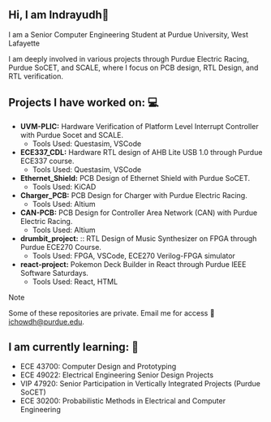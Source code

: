 ## Hi, I am Indrayudh👋
I am a Senior Computer Engineering Student at Purdue University, West Lafayette

I am deeply involved in various projects through Purdue Electric Racing, Purdue SoCET, and SCALE, where I focus on PCB design, RTL Design, and RTL verification. 

## Projects I have worked on: :computer:
-  **UVM-PLIC:** Hardware Verification of Platform Level Interrupt Controller with Purdue Socet and SCALE.
    * Tools Used: Questasim, VSCode
- **ECE337_CDL:** Hardware RTL design of AHB Lite USB 1.0 through Purdue ECE337 course.
    * Tools Used: Questasim, VSCode
- **Ethernet_Shield:** PCB Design of Ethernet Shield with Purdue SoCET.
    * Tools Used: KiCAD
- **Charger_PCB:** PCB Design for Charger with Purdue Electric Racing.
    * Tools Used: Altium
- **CAN-PCB:** PCB Design for Controller Area Network (CAN) with Purdue Electric Racing.
    * Tools Used: Altium
- **drumbit_project:** :: RTL Design of Music Synthesizer on FPGA through Purdue ECE270 Course.
    * Tools Used: FPGA, VSCode, ECE270 Verilog-FPGA simulator  
- **react-project:** Pokemon Deck Builder in React through Purdue IEEE Software Saturdays.
    * Tools Used: React, HTML
> [!NOTE]
> Some of these repositories are private. Email me for access
>:email: ichowdh@purdue.edu. 

## I am currently learning: :green_book:
- ECE 43700: Computer Design and Prototyping
- ECE 49022: Electrical Engineering Senior Design Projects
- VIP 47920: Senior Participation in Vertically Integrated Projects (Purdue SoCET)
- ECE 30200: Probabilistic Methods in Electrical and Computer Engineering
